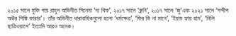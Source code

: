 ২০১৫ সালে মুক্তি পায় রাহুল অভিনীত সিনেমা ‘দ্য থিফ’, ২০১৭ সালে ‘ব্রুনি’, ২০১৭ সালে ‘জু’এবং ২০২১ সালে ‘সন্দীপ অউর পিঙ্কি ফারার’। তাঁর অভিনীত ধারাবাহিকগুলো হলো ‘ধর্মক্ষেত্র’, ‘ফির ভি না মানে’, ‘ইয়াম হ্যায় হাম’, ‘নিলি ছাত্রিওয়ালে’ ইত্যাদি আরও অনেক।
